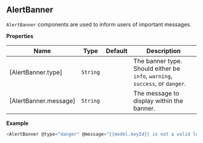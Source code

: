 <a name="AlertBanner
`AlertBanner` components are used to inform users of important messages.module_"></a>

## AlertBanner
`AlertBanner` components are used to inform users of important messages.

**Properties**

| Name | Type | Default | Description |
| --- | --- | --- | --- |
| [AlertBanner.type] | <code>String</code> | <code></code> | The banner type. Should either be `info`, `warning`, `success`, or `danger`. |
| [AlertBanner.message] | <code>String</code> | <code></code> | The message to display within the banner. |

**Example** 

```js
<AlertBanner @type="danger" @message="{{model.keyId}} is not a valid lease ID"/>
```